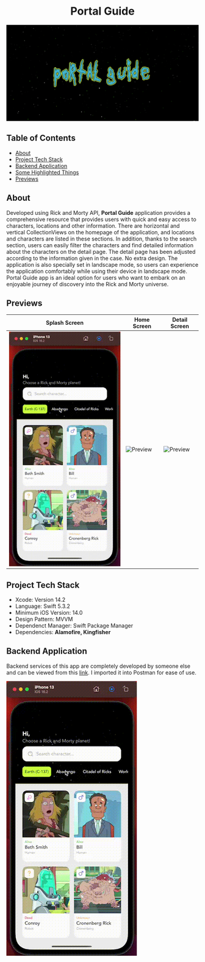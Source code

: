 <h1 align="center">
  Portal Guide
</h1>

<div align="center">
  <img src="./asset/portalguide_banner.png" alt="App advertisement image" />
</div>

## Table of Contents
- <a href="#about">About</a>
- <a href="#project-tech-stack">Project Tech Stack</a>
- <a href="#backend-application">Backend Application</a>
- <a href="#some-highlighted-things">Some Highlighted Things</a>
- <a href="#previews">Previews</a>

## About
Developed using Rick and Morty API, **Portal Guide** application provides a comprehensive resource that provides users with quick and easy access to characters, locations and other information. There are horizontal and vertical CollectionViews on the homepage of the application, and locations and characters are listed in these sections. In addition, thanks to the search section, users can easily filter the characters and find detailed information about the characters on the detail page. The detail page has been adjusted according to the information given in the case. No extra design. The application is also specially set in landscape mode, so users can experience the application comfortably while using their device in landscape mode. Portal Guide app is an ideal option for users who want to embark on an enjoyable journey of discovery into the Rick and Morty universe.

## Previews
| Splash Screen | Home Screen | Detail Screen |
| --- | --- | --- |
| ![Preview](asset/home_screen.gif) | ![Preview](assets/detail_screen.gif) | ![Preview](assets/cart_screen.gif)  |

## Project Tech Stack
- Xcode: Version 14.2
- Language: Swift 5.3.2
- Minimum iOS Version: 14.0
- Design Pattern: MVVM
- Dependenct Manager: Swift Package Manager
- Dependencies: **Alamofire, Kingfisher**

## Backend Application
Backend services of this app are completely developed by someone else and can be viewed from this [link](https://rickandmortyapi.com/). I imported it into Postman for ease of use.

![Preview](asset/home_screen.gif)
